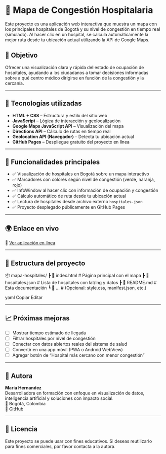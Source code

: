 # 🏥 Mapa de Congestión Hospitalaria

Este proyecto es una aplicación web interactiva que muestra un mapa con los principales hospitales de Bogotá y su nivel de congestión en tiempo real (simulado). Al hacer clic en un hospital, se calcula automáticamente la mejor ruta desde tu ubicación actual utilizando la API de Google Maps.

## 🎯 Objetivo

Ofrecer una visualización clara y rápida del estado de ocupación de hospitales, ayudando a los ciudadanos a tomar decisiones informadas sobre a qué centro médico dirigirse en función de la congestión y la cercanía.

---

## 🚀 Tecnologías utilizadas

- **HTML + CSS** – Estructura y estilo del sitio web
- **JavaScript** – Lógica de interacción y geolocalización
- **Google Maps JavaScript API** – Visualización del mapa
- **Directions API** – Cálculo de rutas en tiempo real
- **Geolocation API (Navegador)** – Detecta tu ubicación actual
- **GitHub Pages** – Despliegue gratuito del proyecto en línea

---

## 🔧 Funcionalidades principales

- ✅ Visualización de hospitales en Bogotá sobre un mapa interactivo  
- ✅ Marcadores con colores según nivel de congestión (verde, naranja, rojo)  
- ✅ InfoWindow al hacer clic con información de ocupación y congestión  
- ✅ Cálculo automático de ruta desde tu ubicación actual  
- ✅ Lectura de hospitales desde archivo externo `hospitales.json`  
- ✅ Proyecto desplegado públicamente en GitHub Pages

---

## 🌍 Enlace en vivo

🔗 [Ver aplicación en línea](https://mariahdz1.github.io/mapa-hospitales/)

---

## 📁 Estructura del proyecto

📦 mapa-hospitales/
┣ 📄 index.html # Página principal con el mapa
┣ 📄 hospitales.json # Lista de hospitales con lat/lng y datos
┣ 📄 README.md # Esta documentación
┗ 📄 ... # (Opcional: style.css, manifest.json, etc.)

yaml
Copiar
Editar

---

## 📈 Próximas mejoras

- [ ] Mostrar tiempo estimado de llegada
- [ ] Filtrar hospitales por nivel de congestión
- [ ] Conectar con datos abiertos reales del sistema de salud
- [ ] Convertir en una app móvil (PWA o Android WebView)
- [ ] Agregar botón de “Hospital más cercano con menor congestión”

---

## 🪪 Autora

**Maria Hernandez**  
Desarrolladora en formación con enfoque en visualización de datos, inteligencia artificial y soluciones con impacto social.  
📍 Bogotá, Colombia  
🔗 [GitHub](https://github.com/mariahdz1)

---

## 📜 Licencia

Este proyecto se puede usar con fines educativos. Si deseas reutilizarlo para fines comerciales, por favor contacta a la autora.
